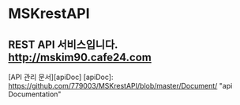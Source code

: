 # MSKrestAPI
REST API 서비스입니다.
<http://mskim90.cafe24.com>
-------------------------------------------------
[API 관리 문서][apiDoc]
[apiDoc]: https://github.com/779003/MSKrestAPI/blob/master/Document/ "api Documentation"
